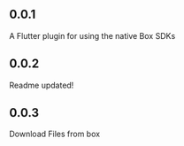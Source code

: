 ## 0.0.1

A Flutter plugin for using the native Box SDKs

## 0.0.2

Readme updated!

## 0.0.3

Download Files from box
